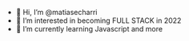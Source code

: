 - 👋 Hi, I’m @matiasecharri
- 👀 I’m interested in becoming FULL STACK in 2022
- 🌱 I’m currently learning Javascript and more

<!---
matiasecharri/matiasecharri is a ✨ special ✨ repository because its `README.md` (this file) appears on your GitHub profile.
You can click the Preview link to take a look at your changes.
--->
